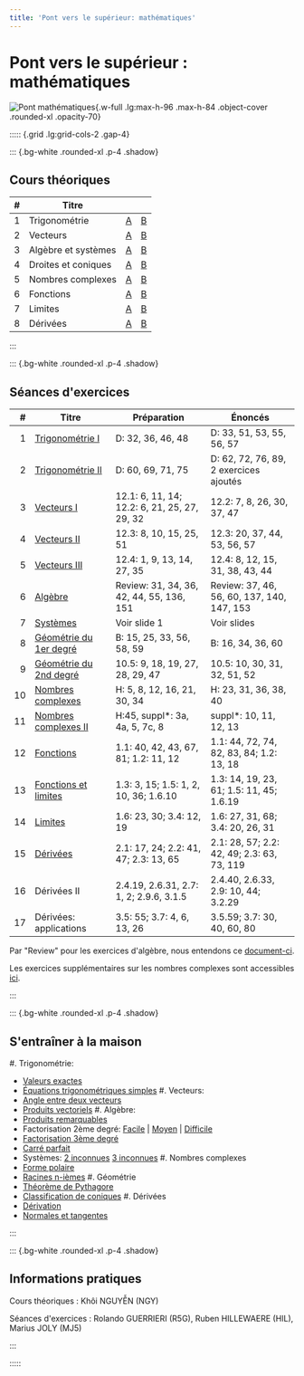 ```yaml
---
title: 'Pont vers le supérieur: mathématiques'
---
```


# Pont vers le supérieur : mathématiques

![Pont mathématiques](/images/PM1C.png){.w-full .lg:max-h-96 .max-h-84 .object-cover .rounded-xl .opacity-70}

::::: {.grid .lg:grid-cols-2 .gap-4}

::: {.bg-white .rounded-xl .p-4 .shadow}

## Cours théoriques

|   # | Titre               |                                                                    |                                                                    |
| --: | ------------------- | :----------------------------------------------------------------: | :----------------------------------------------------------------: |
|   1 | Trigonométrie       |           [A](/PM1C/slides/01-trigonometry?boardName=A)            |           [B](/PM1C/slides/01-trigonometry?boardName=B)            |
|   2 | Vecteurs            |              [A](/PM1C/slides/02-vectors?boardName=A)              |              [B](/PM1C/slides/02-vectors?boardName=B)              |
|   3 | Algèbre et systèmes |              [A](/PM1C/slides/03-algebra?boardName=A)              |              [B](/PM1C/slides/03-algebra?boardName=B)              |
|   4 | Droites et coniques | [A](/PM1C/slides/04-straight-lines-and-conic-sections?boardName=A) | [B](/PM1C/slides/04-straight-lines-and-conic-sections?boardName=B) |
|   5 | Nombres complexes   |          [A](/PM1C/slides/05-complex-numbers?boardName=A)          |          [B](/PM1C/slides/05-complex-numbers?boardName=B)          |
|   6 | Fonctions           |             [A](/PM1C/slides/06-functions?boardName=A)             |             [B](/PM1C/slides/06-functions?boardName=B)             |
|   7 | Limites             |              [A](/PM1C/slides/07-limits?boardName=A)               |              [B](/PM1C/slides/07-limits?boardName=B)               |
|   8 | Dérivées            |          [A](/PM1C/slides/08-differentiation?boardName=A)          |          [B](/PM1C/slides/08-differentiation?boardName=B)          |

:::

::: {.bg-white .rounded-xl .p-4 .shadow}

## Séances d'exercices

|   # | Titre                                                           | Préparation                                  | Énoncés                                    |
| --: | --------------------------------------------------------------- | -------------------------------------------- | ------------------------------------------ |
|   1 | [Trigonométrie I](/PM1C/exercises/01-trigonometry)              | D: 32, 36, 46, 48                            | D: 33, 51, 53, 55, 56, 57                  |
|   2 | [Trigonométrie II](/PM1C/exercises/02-trigonometry)             | D: 60, 69, 71, 75                            | D: 62, 72, 76, 89, 2 exercices ajoutés     |
|   3 | [Vecteurs I](/PM1C/exercises/03-vectors)                        | 12.1: 6, 11, 14; 12.2: 6, 21, 25, 27, 29, 32 | 12.2: 7, 8, 26, 30, 37, 47                 |
|   4 | [Vecteurs II](/PM1C/exercises/04-vectors)                       | 12.3: 8, 10, 15, 25, 51                      | 12.3: 20, 37, 44, 53, 56, 57               |
|   5 | [Vecteurs III](/PM1C/exercises/05-vectors)                      | 12.4: 1, 9, 13, 14, 27, 35                   | 12.4: 8, 12, 15, 31, 38, 43, 44            |
|   6 | [Algèbre](/PM1C/exercises/06-algebra)                           | Review: 31, 34, 36, 42, 44, 55, 136, 151     | Review: 37, 46, 56, 60, 137, 140, 147, 153 |
|   7 | [Systèmes](/PM1C/exercises/07-simultaneous-equations)           | Voir slide 1                                 | Voir slides                                |
|   8 | [Géométrie du 1er degré](/PM1C/exercises/08-straight-lines)     | B: 15, 25, 33, 56, 58, 59                    | B: 16, 34, 36, 60                          |
|   9 | [Géométrie du 2nd degré](/PM1C/exercises/09-conic-sections)     | 10.5: 9, 18, 19, 27, 28, 29, 47              | 10.5: 10, 30, 31, 32, 51, 52               |
|  10 | [Nombres complexes](/PM1C/exercises/10-complex-numbers)         | H: 5, 8, 12, 16, 21, 30, 34                  | H: 23, 31, 36, 38, 40                      |
|  11 | [Nombres complexes II](/PM1C/exercises/11-complex-numbers)      | H:45, suppl*: 3a, 4a, 5, 7c, 8               | suppl*: 10, 11, 12, 13                     |
|  12 | [Fonctions](/PM1C/exercises/12-functions)                       | 1.1: 40, 42, 43, 67, 81; 1.2: 11, 12         | 1.1: 44, 72, 74, 82, 83, 84; 1.2: 13, 18   |
|  13 | [Fonctions et limites](/PM1C/exercises/13-functions-and-limits) | 1.3: 3, 15; 1.5: 1, 2, 10, 36; 1.6.10        | 1.3: 14, 19, 23, 61; 1.5: 11, 45; 1.6.19   |
|  14 | [Limites](/PM1C/exercises/14-limits)                            | 1.6: 23, 30; 3.4: 12, 19                     | 1.6: 27, 31, 68; 3.4: 20, 26, 31           |
|  15 | [Dérivées](/PM1C/exercises/15-differentiation)                  | 2.1: 17, 24; 2.2: 41, 47; 2.3: 13, 65        | 2.1: 28, 57; 2.2: 42, 49; 2.3: 63, 73, 119 |
|  16 | Dérivées II                                                     | 2.4.19, 2.6.31, 2.7: 1, 2; 2.9.6, 3.1.5      | 2.4.40, 2.6.33, 2.9: 10, 44; 3.2.29        |
|  17 | Dérivées: applications                                          | 3.5: 55; 3.7: 4, 6, 13, 26                   | 3.5.59; 3.7: 30, 40, 60, 80                |

Par "Review" pour les exercices d'algèbre,
nous entendons ce [document-ci](https://www.stewartcalculus.com/data/ESSENTIAL%20CALCULUS%20Early%20Transcendentals/upfiles/ess-reviewofalgebra.pdf).

Les exercices supplémentaires sur les nombres complexes sont accessibles [ici](/documents/complex-numbers.pdf).

:::

::: {.bg-white .rounded-xl .p-4 .shadow}

## S'entraîner à la maison

#. Trigonométrie:
   - [Valeurs exactes](/PM1C/practice/trigonometry/exact_values)
   - [Équations trigonométriques simples](/PM1C/practice/trigonometry/simple-equations)
#. Vecteurs:
   - [Angle entre deux vecteurs](/PM1C/practice/vectors/angle)
   - [Produits vectoriels](/PM1C/practice/vectors/cross-product)
#. Algèbre:
   - [Produits remarquables](/PM1C/practice/algebra/binomial-identity)
   - Factorisation 2ème degré:  [Facile](/PM1C/practice/algebra/factorisation-deg2-easy) | [Moyen](/PM1C/practice/algebra/factorisation-deg2-medium) | [Difficile](/PM1C/practice/algebra/factorisation-deg2-hard)
   - [Factorisation 3ème degré](/PM1C/practice/algebra/factorisation-deg3)
   - [Carré parfait](/PM1C/practice/algebra/complete-square)
   - Systèmes: [2 inconnues](/PM1C/practice/algebra/systems-2-vars) [3 inconnues](/PM1C/practice/algebra/systems-3-vars)
#. Nombres complexes
   - [Forme polaire](/PM1C/practice/algebra/complex-polar-form)
   - [Racines n-ièmes](/PM1C/practice/algebra/complex-roots)
#. Géométrie
   - [Théorème de Pythagore](/PM1C/practice/geometry/pythagoras)
   - [Classification de coniques](/PM1C/practice/geometry/conic-sections)
#. Dérivées
   - [Dérivation](/PM1C/practice/differentiation/differentiation)
   - [Normales et tangentes](/PM1C/practice/differentiation/tangents)

:::

::: {.bg-white .rounded-xl .p-4 .shadow}

## Informations pratiques

Cours théoriques
: Khôi NGUYỄN (NGY)

Séances d'exercices
: Rolando GUERRIERI (R5G), Ruben HILLEWAERE (HIL), Marius JOLY (MJ5)

:::

:::::